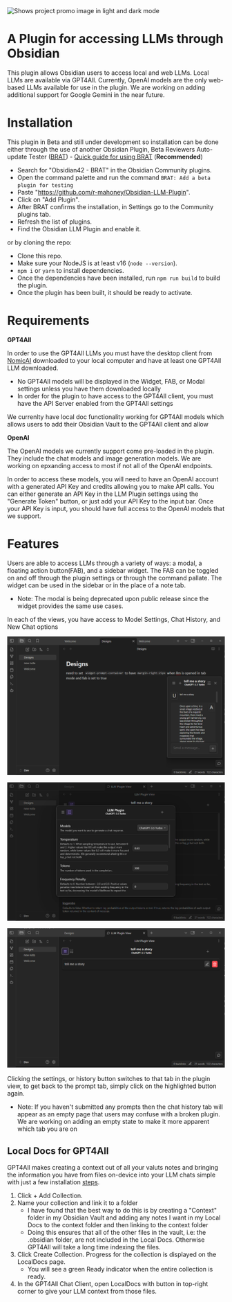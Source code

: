 <picture>
  <source media="(prefers-color-scheme: dark)" srcset="https://github.com/r-mahoney/Obsidian-LLM-Plugin/assets/46250921/bda9f3e8-c4c8-4087-838c-f467c1f30910">
  <source media="(prefers-color-scheme: light)" srcset="https://github.com/r-mahoney/Obsidian-LLM-Plugin/assets/46250921/27317c62-3026-4e45-9ef1-f433cbd58442">
  <img alt="Shows project promo image in light and dark mode" src="https://user-images.githubusercontent.com/25423296/163456779-a8556205-d0a5-45e2-ac17-42d089e3c3f8.png">
</picture>

# A Plugin for accessing LLMs through Obsidian

This plugin allows Obsidian users to access local and web LLMs. Local LLMs are available via GPT4All. Currently, OpenAI models are the only web-based LLMs available for use in the plugin. We are working on adding additional support for Google Gemini in the near future.

# Installation

This plugin in Beta and still under development so installation can be done either through the use of another Obsidian Plugin, Beta Reviewers Auto-update Tester ([BRAT](https://github.com/TfTHacker/obsidian42-brat)) - [Quick guide for using BRAT](https://tfthacker.com/Obsidian+Plugins+by+TfTHacker/BRAT+-+Beta+Reviewer's+Auto-update+Tool/Quick+guide+for+using+BRAT) (**Recommended**)
- Search for "Obsidian42 - BRAT" in the Obsidian Community plugins.
- Open the command palette and run the command `BRAT: Add a beta plugin for testing` 
- Paste "https://github.com/r-mahoney/Obsidian-LLM-Plugin".
- Click on "Add Plugin".
- After BRAT confirms the installation, in Settings go to the Community plugins tab.
- Refresh the list of plugins.
- Find the Obsidian LLM Plugin and enable it.

or by cloning the repo:
- Clone this repo.
- Make sure your NodeJS is at least v16 (`node --version`).
- `npm i` or `yarn` to install dependencies.
- Once the dependencies have been installed, run `npm run build` to build the plugin.
- Once the plugin has been built, it should be ready to activate.

# Requirements
**GPT4All**

In order to use the GPT4All LLMs you must have the desktop client from [NomicAI](https://www.nomic.ai/gpt4all) downloaded to your local computer and have at least one GPT4All LLM downloaded. 

 - No GPT4All models will be displayed in the Widget, FAB, or Modal settings unless you have them downloaded locally
 - In order for the plugin to  have access to the GPT4All client, you must have the API Server enabled from the GPT4All settings

We currenlty have local doc functionality working for GPT4All models which allows users to add their Obsidian Vault to the GPT4All client and allow 

**OpenAI**

The OpenAI models we currently support come pre-loaded in the plugin. They include the chat models and image generation models. We are working on epxanding access to most if not all of the OpenAI endpoints. 

In order to access these models, you will need to have an OpenAI account with a generated API Key and credits allowing you to make API calls. You can either generate an API Key in the LLM Plugin settings using the "Generate Token" button, or just add your API Key to the input bar. Once your API Key is input, you should have full access to the OpenAI models that we support.

# Features

Users are able to access LLMs through a variety of ways: a modal, a floating action button(FAB), and a sidebar widget. The FAB can be toggled on and off through the plugin settings or through the command pallate. The widget can be used in the sidebar or in the place of a note tab. 

- Note: The modal is being deprecated upon public release since the widget provides the same use cases.

In each of the views, you have access to Model Settings, Chat History, and New Chat options
<p align="center">
  <img src="README_images/fabchat.png" alt="profiles_example">
</p>
<p align="center">
  <img src="README_images/modalsettings.png" alt="profiles_example">
</p>
<p align="center">
  <img src="README_images/widgethistory.png" alt="profiles_example">
</p>

Clicking the settings, or history button switches to that tab in the plugin view, to get back to the prompt tab, simply click on the highlighted button again.

  - Note: If you haven't submitted any prompts then the chat history tab will appear as an empty page that users may confuse with a broken plugin. We are working on adding an empty state to make it more apparent which tab you are on

  ## Local Docs for GPT4All

  GPT4All makes creating a context out of all your valuts notes and bringing the information you have from files on-device into your LLM chats simple with just a few installation [steps](https://docs.gpt4all.io/gpt4all_desktop/localdocs.html#create-localdocs).
  1. Click + Add Collection.
  2. Name your collection and link it to a folder
     * I have found that the best way to do this is by creating a "Context" folder in my Obsidian Vault and adding any notes I want in my Local Docs to the context folder and then linking to the context folder
     * Doing this ensures that all of the other files in the vault, i.e: the .obsidian folder, are not included in the Local Docs. Otherwise GPT4All will take a long time indexing the files.
  3. Click Create Collection. Progress for the collection is displayed on the LocalDocs page.
     * You will see a green Ready indicator when the entire collection is ready. 
  4. In the GPT4All Chat Client, open LocalDocs with button in top-right corner to give your LLM context from those files.